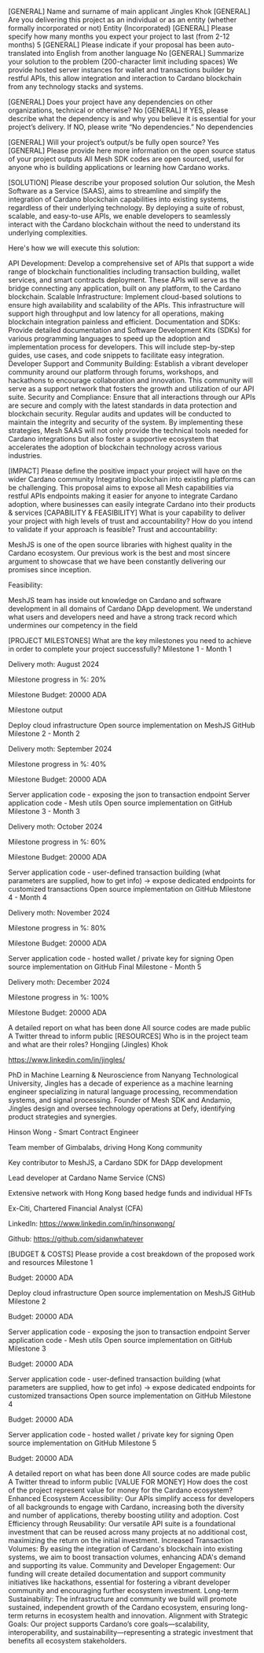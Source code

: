 [GENERAL] Name and surname of main applicant
Jingles Khok
[GENERAL] Are you delivering this project as an individual or as an entity (whether formally incorporated or not)
Entity (Incorporated)
[GENERAL] Please specify how many months you expect your project to last (from 2-12 months)
5
[GENERAL] Please indicate if your proposal has been auto-translated into English from another language
No
[GENERAL] Summarize your solution to the problem (200-character limit including spaces)
We provide hosted server instances for wallet and transactions builder by restful APIs, this allow integration and interaction to Cardano blockchain from any technology stacks and systems.

[GENERAL] Does your project have any dependencies on other organizations, technical or otherwise?
No
[GENERAL] If YES, please describe what the dependency is and why you believe it is essential for your project’s delivery. If NO, please write “No dependencies.”
No dependencies

[GENERAL] Will your project’s output/s be fully open source?
Yes
[GENERAL] Please provide here more information on the open source status of your project outputs
All Mesh SDK codes are open sourced, useful for anyone who is building applications or learning how Cardano works.

[SOLUTION] Please describe your proposed solution
Our solution, the Mesh Software as a Service (SAAS), aims to streamline and simplify the integration of Cardano blockchain capabilities into existing systems, regardless of their underlying technology. By deploying a suite of robust, scalable, and easy-to-use APIs, we enable developers to seamlessly interact with the Cardano blockchain without the need to understand its underlying complexities.

Here's how we will execute this solution:

API Development: Develop a comprehensive set of APIs that support a wide range of blockchain functionalities including transaction building, wallet services, and smart contracts deployment. These APIs will serve as the bridge connecting any application, built on any platform, to the Cardano blockchain.
Scalable Infrastructure: Implement cloud-based solutions to ensure high availability and scalability of the APIs. This infrastructure will support high throughput and low latency for all operations, making blockchain integration painless and efficient.
Documentation and SDKs: Provide detailed documentation and Software Development Kits (SDKs) for various programming languages to speed up the adoption and implementation process for developers. This will include step-by-step guides, use cases, and code snippets to facilitate easy integration.
Developer Support and Community Building: Establish a vibrant developer community around our platform through forums, workshops, and hackathons to encourage collaboration and innovation. This community will serve as a support network that fosters the growth and utilization of our API suite.
Security and Compliance: Ensure that all interactions through our APIs are secure and comply with the latest standards in data protection and blockchain security. Regular audits and updates will be conducted to maintain the integrity and security of the system.
By implementing these strategies, Mesh SAAS will not only provide the technical tools needed for Cardano integrations but also foster a supportive ecosystem that accelerates the adoption of blockchain technology across various industries.

[IMPACT] Please define the positive impact your project will have on the wider Cardano community
Integrating blockchain into existing platforms can be challenging. This proposal aims to expose all Mesh capabilities via restful APIs endpoints making it easier for anyone to integrate 
Cardano adoption, where businesses can easily integrate Cardano into their products & services
[CAPABILITY & FEASIBILITY] What is your capability to deliver your project with high levels of trust and accountability? How do you intend to validate if your approach is feasible?
Trust and accountability:

MeshJS is one of the open source libraries with highest quality in the Cardano ecosystem. Our previous work is the best and most sincere argument to showcase that we have been constantly delivering our promises since inception.

Feasibility:

MeshJS team has inside out knowledge on Cardano and software development in all domains of Cardano DApp development. We understand what users and developers need and have a strong track record which undermines our competency in the field

[PROJECT MILESTONES] What are the key milestones you need to achieve in order to complete your project successfully?
Milestone 1 - Month 1

Delivery moth: August 2024

Milestone progress in %: 20%

Milestone Budget: 20000 ADA

Milestone output

Deploy cloud infrastructure
Open source implementation on MeshJS GitHub
Milestone 2 - Month 2

Delivery moth: September 2024

Milestone progress in %: 40%

Milestone Budget: 20000 ADA

Server application code - exposing the json to transaction endpoint
Server application code - Mesh utils
Open source implementation on GitHub
Milestone 3 - Month 3

Delivery moth: October 2024

Milestone progress in %: 60%

Milestone Budget: 20000 ADA

Server application code - user-defined transaction building (what parameters are supplied, how to get info) -> expose dedicated endpoints for customized transactions
Open source implementation on GitHub
Milestone 4 - Month 4

Delivery moth: November 2024

Milestone progress in %: 80%

Milestone Budget: 20000 ADA

Server application code - hosted wallet / private key for signing
Open source implementation on GitHub
Final Milestone - Month 5

Delivery moth: December 2024

Milestone progress in %: 100%

Milestone Budget: 20000 ADA

A detailed report on what has been done
All source codes are made public
A Twitter thread to inform public
[RESOURCES] Who is in the project team and what are their roles?
Hongjing (Jingles) Khok

https://www.linkedin.com/in/jingles/

PhD in Machine Learning & Neuroscience from Nanyang Technological University, Jingles has a decade of experience as a machine learning engineer specializing in natural language processing, recommendation systems, and signal processing. Founder of Mesh SDK and Andamio, Jingles design and oversee technology operations at Defy, identifying product strategies and synergies.

Hinson Wong - Smart Contract Engineer

Team member of Gimbalabs, driving Hong Kong community

Key contributor to MeshJS, a Cardano SDK for DApp development

Lead developer at Cardano Name Service (CNS)

Extensive network with Hong Kong based hedge funds and individual HFTs

Ex-Citi, Chartered Financial Analyst (CFA)

LinkedIn: https://www.linkedin.com/in/hinsonwong/

Github: https://github.com/sidanwhatever 

[BUDGET & COSTS] Please provide a cost breakdown of the proposed work and resources
Milestone 1

Budget: 20000 ADA

Deploy cloud infrastructure
Open source implementation on MeshJS GitHub
Milestone 2

Budget: 20000 ADA

Server application code - exposing the json to transaction endpoint
Server application code - Mesh utils
Open source implementation on GitHub
Milestone 3

Budget: 20000 ADA

Server application code - user-defined transaction building (what parameters are supplied, how to get info) -> expose dedicated endpoints for customized transactions
Open source implementation on GitHub
Milestone 4

Budget: 20000 ADA

Server application code - hosted wallet / private key for signing
Open source implementation on GitHub
Milestone 5

Budget: 20000 ADA

A detailed report on what has been done
All source codes are made public
A Twitter thread to inform public
[VALUE FOR MONEY] How does the cost of the project represent value for money for the Cardano ecosystem?
Enhanced Ecosystem Accessibility: Our APIs simplify access for developers of all backgrounds to engage with Cardano, increasing both the diversity and number of applications, thereby boosting utility and adoption.
Cost Efficiency through Reusability: Our versatile API suite is a foundational investment that can be reused across many projects at no additional cost, maximizing the return on the initial investment.
Increased Transaction Volumes: By easing the integration of Cardano's blockchain into existing systems, we aim to boost transaction volumes, enhancing ADA's demand and supporting its value.
Community and Developer Engagement: Our funding will create detailed documentation and support community initiatives like hackathons, essential for fostering a vibrant developer community and encouraging further ecosystem investment.
Long-term Sustainability: The infrastructure and community we build will promote sustained, independent growth of the Cardano ecosystem, ensuring long-term returns in ecosystem health and innovation.
Alignment with Strategic Goals: Our project supports Cardano’s core goals—scalability, interoperability, and sustainability—representing a strategic investment that benefits all ecosystem stakeholders.